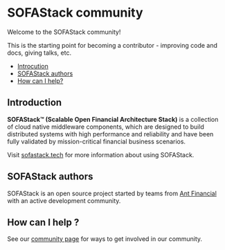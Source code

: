 # SOFAStack community

Welcome to the SOFAStack community!

This is the starting point for becoming a contributor - improving code and docs, giving talks, etc.

- [Introcution](#introduction)
- [SOFAStack authors](#sofastack-authors)
- [How can I help?](#how-can-i-help-)

## Introduction

**SOFAStack™ (Scalable Open Financial Architecture Stack)** is a collection of cloud native middleware components, which are designed to build distributed systems with high performance and reliability and have been fully validated by mission-critical financial business scenarios.

Visit [sofastack.tech](https://www.sofastack.tech) for more information about using SOFAStack.

## SOFAStack authors

SOFAStack is an open source project started by teams from [Ant Financial](https://www.antfin.com) with an active development community. 

## How can I help ?

See our [community page](https://github.com/alipay/sofastack#community) for ways to get involved in our community.

